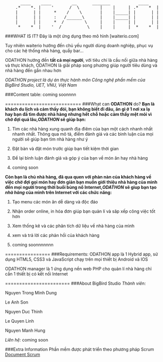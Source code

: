 <pre>
	  ____    ____        __      _______           ____    _
	.*    *. |    '      /  \        |    |     | .*    *  | \    |
	|      | |     *    /    \       |    |_____| |      | |  \   |
	|      | |     :   /______\      |    |_____| |      | |   \  |
	|      | |     *  /        \     |    |     | |      | |    \ |
	 *____*  |____'  /          \    |    |     |  *____*  |     \|
</pre>

###WHAT IS IT?
Đây là một ứng dụng theo mô hình [waiterio.com]

Tuy nhiên waiterio hướng đến chủ yếu người dùng doanh nghiệp, phục vụ cho các hệ thống nhà hàng, quầy bar...

ODATHON hướng đến **tất cả mọi người**, với tiêu chí là cầu nối giữa nhà hàng và thực khách, ODATHON là giải pháp song phương giúp người tiêu dùng và nhà hàng đến gần nhau hơn


*ODATHON project là dự án thực hành môn Công nghệ phần mềm của BigBird Studio, UET, VNU, Việt Nam*


###Content table:
   coming soonnnn


===========================
###What can **ODATHON** do?
**Bạn là khách du lịch và cảm thấy đói, bạn không biết đi đâu, ăn gì ở 1 nơi xa lạ hay bạn đã tìm được nhà hàng nhưng hết chỗ hoặc cảm thấy mệt mỏi vì chờ đợi quá lâu,*ODATHON* sẽ giúp bạn:**

1. Tìm các nhà hàng xung quanh địa điêm của bạn một cách nhanh nhất nhanh nhất. Thông qua mô tả, điểm đánh giá và các bình luận của mọi người sẽ giúp bạn tìm nhà hàng như ý

2. Đặt bàn và đặt món trước giúp bạn tiết kiệm thời gian

3. Để lại bình luận đánh giá và góp ý của bạn về món ăn hay nhà hàng

4. coming soon


**Còn bạn là chủ nhà hàng, đã qua quen với phàn nàn của khách hàng về việc chờ đợi gọi món hay đơn giản bạn muốn giới thiệu nhà hàng của mình đến mọi người trong thời buổi bùng nổ Internet,*ODATHON* sẽ giup bạn tạo *nhà hàng* của mình trên Internet với các chức năng:**

1. Tạo menu các món ăn dễ dàng và độc đáo

2. Nhận order online, in hóa đơn giúp bạn quản lí và săp xếp công việc tốt hơn

3. Xem thống kê và các phân tích dữ liệu về nhà hàng của mình

4. xem và trả lời các phản hồi của khách hàng

5. coming soonnnnnnn

================
###Requirements:
ODATHON app là 1 Hybrid app, sử dụng HTML5, CSS3 và JavaScript chạy trên mọi thiết bị Android và IOS

ODATHON manager là 1 ứng dụng nền web PHP cho quản lí nhà hàng chỉ cần 1 thiết bị có kết nối Internet


=======================
###About BigBird Studio
*Thành viên:*

Nguyen Trong Minh Dung

Le Anh Son

Nguyen Duc Thinh

Le Quyen Linh

Nguyen Manh Hung

*Liên hệ:*
coming soon

###Extra Information
Phần mềm được phát triển theo phương pháp Scrum
[Document Scrum](https://drive.google.com/drive/#folders/0B4-xwxrkvfT0dTZObjZseV9yVmc)
